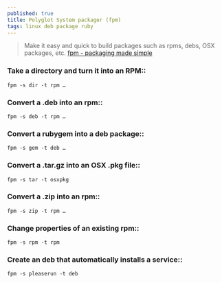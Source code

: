 ```yaml
---
published: true
title: Polyglot System packager (fpm)
tags: linux deb package ruby
---
```

> Make it easy and quick to build packages such as rpms, debs, OSX packages, etc. [fpm - packaging made simple](https://fpm.readthedocs.io/en/latest/intro.html)


### Take a directory and turn it into an RPM::
    fpm -s dir -t rpm …
### Convert a .deb into an rpm::
    fpm -s deb -t rpm …
### Convert a rubygem into a deb package::
    fpm -s gem -t deb …
### Convert a .tar.gz into an OSX .pkg file::
    fpm -s tar -t osxpkg
### Convert a .zip into an rpm::
    fpm -s zip -t rpm …
### Change properties of an existing rpm::
    fpm -s rpm -t rpm
### Create an deb that automatically installs a service::
    fpm -s pleaserun -t deb
